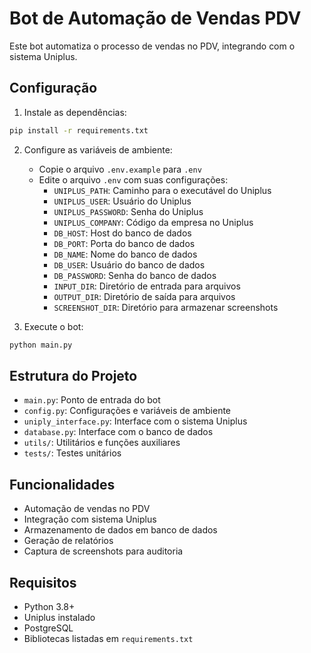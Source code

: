 # Bot de Automação de Vendas PDV

Este bot automatiza o processo de vendas no PDV, integrando com o sistema Uniplus.

## Configuração

1. Instale as dependências:
```bash
pip install -r requirements.txt
```

2. Configure as variáveis de ambiente:
   - Copie o arquivo `.env.example` para `.env`
   - Edite o arquivo `.env` com suas configurações:
     - `UNIPLUS_PATH`: Caminho para o executável do Uniplus
     - `UNIPLUS_USER`: Usuário do Uniplus
     - `UNIPLUS_PASSWORD`: Senha do Uniplus
     - `UNIPLUS_COMPANY`: Código da empresa no Uniplus
     - `DB_HOST`: Host do banco de dados
     - `DB_PORT`: Porta do banco de dados
     - `DB_NAME`: Nome do banco de dados
     - `DB_USER`: Usuário do banco de dados
     - `DB_PASSWORD`: Senha do banco de dados
     - `INPUT_DIR`: Diretório de entrada para arquivos
     - `OUTPUT_DIR`: Diretório de saída para arquivos
     - `SCREENSHOT_DIR`: Diretório para armazenar screenshots

3. Execute o bot:
```bash
python main.py
```

## Estrutura do Projeto

- `main.py`: Ponto de entrada do bot
- `config.py`: Configurações e variáveis de ambiente
- `uniply_interface.py`: Interface com o sistema Uniplus
- `database.py`: Interface com o banco de dados
- `utils/`: Utilitários e funções auxiliares
- `tests/`: Testes unitários

## Funcionalidades

- Automação de vendas no PDV
- Integração com sistema Uniplus
- Armazenamento de dados em banco de dados
- Geração de relatórios
- Captura de screenshots para auditoria

## Requisitos

- Python 3.8+
- Uniplus instalado
- PostgreSQL
- Bibliotecas listadas em `requirements.txt` 
